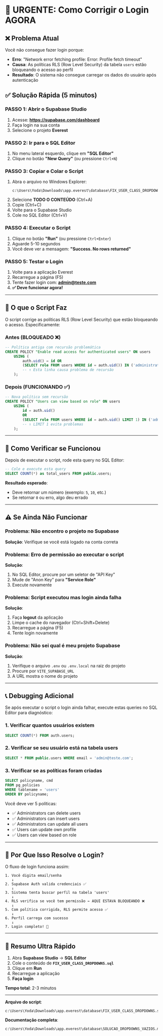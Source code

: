 # 🚨 URGENTE: Como Corrigir o Login AGORA

## ❌ Problema Atual

Você não consegue fazer login porque:
- **Erro**: "Network error fetching profile: Error: Profile fetch timeout"
- **Causa**: As políticas RLS (Row Level Security) da tabela `users` estão bloqueando o acesso ao perfil
- **Resultado**: O sistema não consegue carregar os dados do usuário após autenticação

## ✅ Solução Rápida (5 minutos)

### PASSO 1: Abrir o Supabase Studio
1. Acesse: **https://supabase.com/dashboard**
2. Faça login na sua conta
3. Selecione o projeto **Everest**

### PASSO 2: Ir para o SQL Editor
1. No menu lateral esquerdo, clique em **"SQL Editor"**
2. Clique no botão **"New Query"** (ou pressione `Ctrl+N`)

### PASSO 3: Copiar e Colar o Script
1. Abra o arquivo no Windows Explorer:
   ```
   c:\Users\Yoda\Downloads\app.everest\database\FIX_USER_CLASS_DROPDOWNS.sql
   ```
2. Selecione **TODO O CONTEÚDO** (Ctrl+A)
3. Copie (Ctrl+C)
4. Volte para o Supabase Studio
5. Cole no SQL Editor (Ctrl+V)

### PASSO 4: Executar o Script
1. Clique no botão **"Run"** (ou pressione `Ctrl+Enter`)
2. Aguarde 5-10 segundos
3. Você deve ver a mensagem: **"Success. No rows returned"**

### PASSO 5: Testar o Login
1. Volte para a aplicação Everest
2. Recarregue a página (F5)
3. Tente fazer login com: **admin@teste.com**
4. **✅ Deve funcionar agora!**

---

## 🔧 O que o Script Faz

O script corrige as políticas RLS (Row Level Security) que estão bloqueando o acesso. Especificamente:

### Antes (BLOQUEADO ❌)
```sql
-- Política antiga com recursão problemática
CREATE POLICY "Enable read access for authenticated users" ON users
    USING (
        auth.uid() = id OR
        (SELECT role FROM users WHERE id = auth.uid()) IN ('administrator', 'teacher')
        -- ↑ Esta linha causa problema de recursão
    );
```

### Depois (FUNCIONANDO ✅)
```sql
-- Nova política sem recursão
CREATE POLICY "Users can view based on role" ON users
    USING (
        id = auth.uid()
        OR
        (SELECT role FROM users WHERE id = auth.uid() LIMIT 1) IN ('administrator', 'teacher')
        -- ↑ LIMIT 1 evita problemas
    );
```

---

## 🧪 Como Verificar se Funcionou

Depois de executar o script, rode esta query no SQL Editor:

```sql
-- Cole e execute esta query
SELECT COUNT(*) as total_users FROM public.users;
```

**Resultado esperado**:
- Deve retornar um número (exemplo: `5`, `10`, etc.)
- Se retornar `0` ou erro, algo deu errado

---

## ⚠️ Se Ainda Não Funcionar

### Problema: Não encontro o projeto no Supabase
**Solução**: Verifique se você está logado na conta correta

### Problema: Erro de permissão ao executar o script
**Solução**:
1. No SQL Editor, procure por um seletor de "API Key"
2. Mude de "Anon Key" para **"Service Role"**
3. Execute novamente

### Problema: Script executou mas login ainda falha
**Solução**:
1. Faça **logout** da aplicação
2. Limpe o cache do navegador (Ctrl+Shift+Delete)
3. Recarregue a página (F5)
4. Tente login novamente

### Problema: Não sei qual é meu projeto Supabase
**Solução**:
1. Verifique o arquivo `.env` ou `.env.local` na raiz do projeto
2. Procure por `VITE_SUPABASE_URL`
3. A URL mostra o nome do projeto

---

## 📞 Debugging Adicional

Se após executar o script o login ainda falhar, execute estas queries no SQL Editor para diagnóstico:

### 1. Verificar quantos usuários existem
```sql
SELECT COUNT(*) FROM auth.users;
```

### 2. Verificar se seu usuário está na tabela users
```sql
SELECT * FROM public.users WHERE email = 'admin@teste.com';
```

### 3. Verificar se as políticas foram criadas
```sql
SELECT policyname, cmd
FROM pg_policies
WHERE tablename = 'users'
ORDER BY policyname;
```

Você deve ver 5 políticas:
- ✅ Administrators can delete users
- ✅ Administrators can insert users
- ✅ Administrators can update all users
- ✅ Users can update own profile
- ✅ Users can view based on role

---

## 🎯 Por Que Isso Resolve o Login?

O fluxo de login funciona assim:

```
1. Você digita email/senha
   ↓
2. Supabase Auth valida credenciais ✅
   ↓
3. Sistema tenta buscar perfil na tabela 'users'
   ↓
4. RLS verifica se você tem permissão ← AQUI ESTAVA BLOQUEANDO ❌
   ↓
5. Com política corrigida, RLS permite acesso ✅
   ↓
6. Perfil carrega com sucesso
   ↓
7. Login completo! 🎉
```

---

## 📝 Resumo Ultra Rápido

1. Abra **Supabase Studio** → **SQL Editor**
2. Cole o conteúdo de **`FIX_USER_CLASS_DROPDOWNS.sql`**
3. Clique em **Run**
4. Recarregue a aplicação
5. **Faça login**

**Tempo total**: 2-3 minutos

---

**Arquivo do script**:
```
c:\Users\Yoda\Downloads\app.everest\database\FIX_USER_CLASS_DROPDOWNS.sql
```

**Documentação completa**:
```
c:\Users\Yoda\Downloads\app.everest\database\SOLUCAO_DROPDOWNS_VAZIOS.md
```
